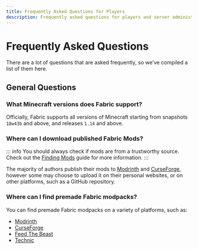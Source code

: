 ```yaml
---
title: Frequently Asked Questions for Players
description: Frequently asked questions for players and server administrators relating to Fabric.
---
```


# Frequently Asked Questions

There are a lot of questions that are asked frequently, so we’ve compiled a list of them here.

## General Questions

### What Minecraft versions does Fabric support?

Officially, Fabric supports all versions of Minecraft starting from snapshots `18w43b` and above, and releases `1.14` and above.

### Where can I download published Fabric Mods?

::: info
You should always check if mods are from a trustworthy source. Check out the [Finding Mods](./finding-mods.md) guide for more information.
:::

The majority of authors publish their mods to [Modrinth](https://modrinth.com/mods?g=categories:%27fabric%27) and [CurseForge](https://www.curseforge.com/minecraft/search?page=1&pageSize=20&sortType=1&class=mc-mods&gameFlavorsIds=4), however some may choose to upload it on their personal websites, or on other platforms, such as a GitHub repository.

### Where can I find premade Fabric modpacks?

You can find premade Fabric modpacks on a variety of platforms, such as:

- [Modrinth](https://modrinth.com/modpacks?g=categories:%27fabric%27)
- [CurseForge](https://www.curseforge.com/minecraft/search?page=1&pageSize=20&sortType=1&class=modpacks&gameFlavorsIds=4)
- [Feed The Beast](https://www.feed-the-beast.com/ftb-app)
- [Technic](https://www.technicpack.net/modpacks)